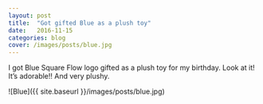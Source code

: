 ```yaml
---
layout: post
title:  "Got gifted Blue as a plush toy"
date:   2016-11-15
categories: blog
cover: /images/posts/blue.jpg
---
```

I got Blue Square Flow logo gifted as a plush toy for my birthday. Look at it! It’s adorable!! And very plushy.

![Blue]({{ site.baseurl }}/images/posts/blue.jpg)